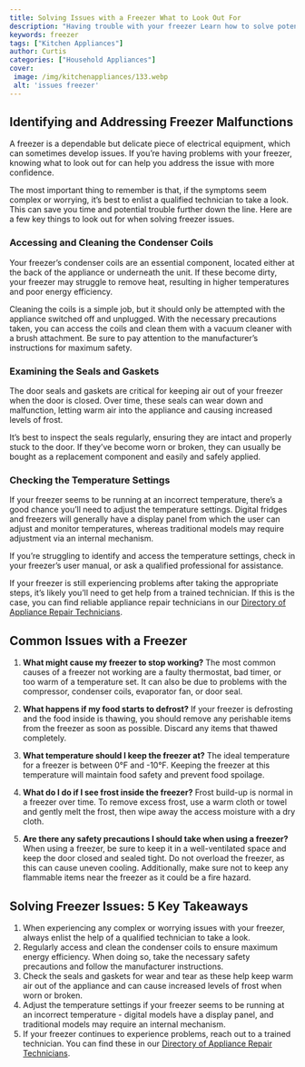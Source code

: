 ```yaml
---
title: Solving Issues with a Freezer What to Look Out For
description: "Having trouble with your freezer Learn how to solve potential issues and what to watch out for in this blog post covering different kinds of trouble with a freezer"
keywords: freezer
tags: ["Kitchen Appliances"]
author: Curtis
categories: ["Household Appliances"]
cover: 
 image: /img/kitchenappliances/133.webp
 alt: 'issues freezer'
---
```

## Identifying and Addressing Freezer Malfunctions
A freezer is a dependable but delicate piece of electrical equipment, which can sometimes develop issues. If you’re having problems with your freezer, knowing what to look out for can help you address the issue with more confidence. 

The most important thing to remember is that, if the symptoms seem complex or worrying, it’s best to enlist a qualified technician to take a look. This can save you time and potential trouble further down the line. Here are a few key things to look out for when solving freezer issues. 

### Accessing and Cleaning the Condenser Coils
Your freezer’s condenser coils are an essential component, located either at the back of the appliance or underneath the unit. If these become dirty, your freezer may struggle to remove heat, resulting in higher temperatures and poor energy efficiency. 

Cleaning the coils is a simple job, but it should only be attempted with the appliance switched off and unplugged. With the necessary precautions taken, you can access the coils and clean them with a vacuum cleaner with a brush attachment. Be sure to pay attention to the manufacturer’s instructions for maximum safety. 

### Examining the Seals and Gaskets
The door seals and gaskets are critical for keeping air out of your freezer when the door is closed. Over time, these seals can wear down and malfunction, letting warm air into the appliance and causing increased levels of frost. 

It’s best to inspect the seals regularly, ensuring they are intact and properly stuck to the door. If they’ve become worn or broken, they can usually be bought as a replacement component and easily and safely applied. 

### Checking the Temperature Settings
If your freezer seems to be running at an incorrect temperature, there’s a good chance you’ll need to adjust the temperature settings. Digital fridges and freezers will generally have a display panel from which the user can adjust and monitor temperatures, whereas traditional models may require adjustment via an internal mechanism. 

If you’re struggling to identify and access the temperature settings, check in your freezer’s user manual, or ask a qualified professional for assistance. 

If your freezer is still experiencing problems after taking the appropriate steps, it’s likely you’ll need to get help from a trained technician. If this is the case, you can find reliable appliance repair technicians in our [Directory of Appliance Repair Technicians](./pages/appliance-repair-technicians).

## Common Issues with a Freezer

1. **What might cause my freezer to stop working?**
The most common causes of a freezer not working are a faulty thermostat, bad timer, or too warm of a temperature set. It can also be due to problems with the compressor, condenser coils, evaporator fan, or door seal.

2. **What happens if my food starts to defrost?**
If your freezer is defrosting and the food inside is thawing, you should remove any perishable items from the freezer as soon as possible. Discard any items that thawed completely. 

3. **What temperature should I keep the freezer at?**
The ideal temperature for a freezer is between 0°F and -10°F. Keeping the freezer at this temperature will maintain food safety and prevent food spoilage.

4. **What do I do if I see frost inside the freezer?**
Frost build-up is normal in a freezer over time. To remove excess frost, use a warm cloth or towel and gently melt the frost, then wipe away the access moisture with a dry cloth.

5. **Are there any safety precautions I should take when using a freezer?**
When using a freezer, be sure to keep it in a well-ventilated space and keep the door closed and sealed tight. Do not overload the freezer, as this can cause uneven cooling. Additionally, make sure not to keep any flammable items near the freezer as it could be a fire hazard.

## Solving Freezer Issues: 5 Key Takeaways 
1. When experiencing any complex or worrying issues with your freezer, always enlist the help of a qualified technician to take a look.
2. Regularly access and clean the condenser coils to ensure maximum energy efficiency. When doing so, take the necessary safety precautions and follow the manufacturer instructions.
3. Check the seals and gaskets for wear and tear as these help keep warm air out of the appliance and can cause increased levels of frost when worn or broken.
4. Adjust the temperature settings if your freezer seems to be running at an incorrect temperature - digital models have a display panel, and traditional models may require an internal mechanism.
5. If your freezer continues to experience problems, reach out to a trained technician. You can find these in our [Directory of Appliance Repair Technicians](./pages/appliance-repair-technicians).
